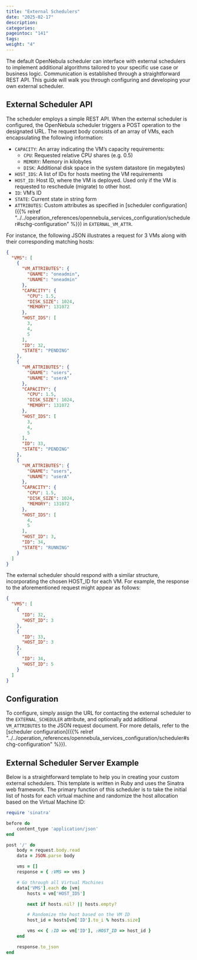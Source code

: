 ```yaml
---
title: "External Schedulers"
date: "2025-02-17"
description:
categories:
pageintoc: "141"
tags:
weight: "4"
---
```


<a id="external-scheduler"></a>

<!--# External Schedulers -->

The default OpenNebula scheduler can interface with external schedulers to implement additional algorithms tailored to your specific use case or business logic. Communication is established through a straightforward REST API. This guide will walk you through configuring and developing your own external scheduler.

## External Scheduler API

The scheduler employs a simple REST API. When the external scheduler is configured, the OpenNebula scheduler triggers a POST operation to the designated URL. The request body consists of an array of VMs, each encapsulating the following information:

- `CAPACITY`: An array indicating the VM’s capacity requirements:
  - `CPU`: Requested relative CPU shares (e.g. 0.5)
  - `MEMORY`: Memory in kilobytes
  - `DISK`: Additional disk space in the system datastore (in megabytes)
- `HOST_IDS`: A list of IDs for hosts meeting the VM requirements
- `HOST_ID`: Host ID, where the VM is deployed. Used only if the VM is requested to reschedule (migrate) to other host.
- `ID`: VM’s ID
- `STATE`: Current state in string form
- `ATTRIBUTES`: Custom attributes as specified in [scheduler configuration]({{% relref "../../operation_references/opennebula_services_configuration/scheduler#schg-configuration" %}}) in `EXTERNAL_VM_ATTR`.

For instance, the following JSON illustrates a request for 3 VMs along with their corresponding matching hosts:

```json
{
  "VMS": [
    {
      "VM_ATTRIBUTES": {
        "GNAME": "oneadmin",
        "UNAME": "oneadmin"
      },
      "CAPACITY": {
        "CPU": 1.5,
        "DISK_SIZE": 1024,
        "MEMORY": 131072
      },
      "HOST_IDS": [
        3,
        4,
        5
      ],
      "ID": 32,
      "STATE": "PENDING"
    },
    {
      "VM_ATTRIBUTES": {
        "GNAME": "users",
        "UNAME": "userA"
      },
      "CAPACITY": {
        "CPU": 1.5,
        "DISK_SIZE": 1024,
        "MEMORY": 131072
      },
      "HOST_IDS": [
        3,
        4,
        5
      ],
      "ID": 33,
      "STATE": "PENDING"
    },
    {
      "VM_ATTRIBUTES": {
        "GNAME": "users",
        "UNAME": "userA"
      },
      "CAPACITY": {
        "CPU": 1.5,
        "DISK_SIZE": 1024,
        "MEMORY": 131072
      },
      "HOST_IDS": [
        4,
        5
      ],
      "HOST_ID": 3,
      "ID": 34,
      "STATE": "RUNNING"
    }
  ]
}
```

The external scheduler should respond with a similar structure, incorporating the chosen HOST_ID for each VM. For example, the response to the aforementioned request might appear as follows:

```json
{
  "VMS": [
    {
      "ID": 32,
      "HOST_ID": 3
    },
    {
      "ID": 33,
      "HOST_ID": 3
    },
    {
      "ID": 34,
      "HOST_ID": 5
    }
  ]
}
```

## Configuration

To configure, simply assign the URL for contacting the external scheduler to the `EXTERNAL_SCHEDULER` attribute, and optionally add additional `VM_ATTRIBUTES` to the JSON request document. For more details, refer to the [scheduler configuration]({{% relref "../../operation_references/opennebula_services_configuration/scheduler#schg-configuration" %}}).

## External Scheduler Server Example

Below is a straightforward template to help you in creating your custom external schedulers. This template is written in Ruby and uses the Sinatra web framework. The primary function of this scheduler is to take the initial list of hosts for each virtual machine and randomize the host allocation based on the Virtual Machine ID:

```ruby
require 'sinatra'

before do
    content_type 'application/json'
end

post '/' do
    body = request.body.read
    data = JSON.parse body

    vms = []
    response = { :VMS => vms }

    # Go through all Virtual Machines
    data['VMS'].each do |vm|
        hosts = vm['HOST_IDS']

        next if hosts.nil? || hosts.empty?

        # Randomize the host based on the VM ID
        host_id = hosts[vm['ID'].to_i % hosts.size]

        vms << { :ID => vm['ID'], :HOST_ID => host_id }
    end

    response.to_json
end
```
